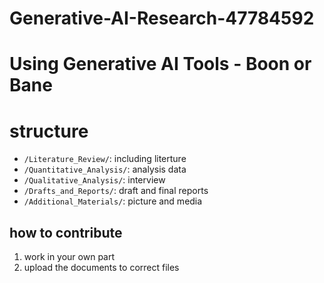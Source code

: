 # Generative-AI-Research-47784592
# Using Generative AI Tools - Boon or Bane

# structure
- `/Literature_Review/`: including literture
- `/Quantitative_Analysis/`: analysis data
- `/Qualitative_Analysis/`: interview 
- `/Drafts_and_Reports/`: draft and final reports
- `/Additional_Materials/`: picture and media

## how to contribute
1. work in your own part
2. upload the documents to correct files
